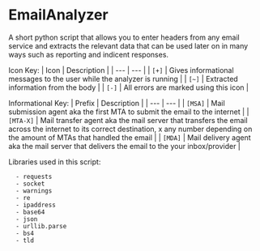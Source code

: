 # EmailAnalyzer
A short python script that allows you to enter headers from any email service and extracts the relevant data that can be used later on in many ways such as reporting and indicent responses.

Icon Key:
| Icon | Description |
| --- | --- |
| `[+]` | Gives informational messages to the user while the analyzer is running |
| `[~]` | Extracted information from the body |
| `[-]` | All errors are marked using this icon |

Informational Key:
| Prefix | Description |
| --- | --- |
| `[MSA]` | Mail submission agent aka the first MTA to submit the email to the internet |
| `[MTA-X]` | Mail transfer agent aka the mail server that transfers the email across the internet to its correct destination, x any number depending on the amount of MTAs that handled the email |
| `[MDA]` | Mail delivery agent aka the mail server that delivers the email to the your inbox/provider |


Libraries used in this script:
```
  - requests
  - socket
  - warnings
  - re
  - ipaddress
  - base64
  - json
  - urllib.parse
  - bs4
  - tld
  ```
